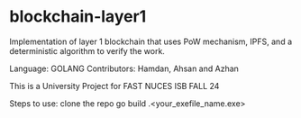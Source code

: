 # blockchain-layer1
Implementation of layer 1 blockchain that uses PoW mechanism, IPFS, and a deterministic algorithm to verify the work.

Language: GOLANG
Contributors: Hamdan, Ahsan and Azhan


This is a University Project for FAST NUCES ISB FALL 24

Steps to use:
clone the repo
go build
.\<your_exefile_name.exe>

